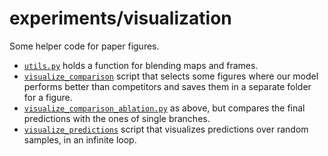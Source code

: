 # experiments/visualization
Some helper code for paper figures.


* [`utils.py`](`utils.py`) holds a function for blending maps and frames.
* [`visualize_comparison`](`visualize_comparison`) script that selects some figures where our model performs better
than competitors and saves them in a separate folder for a figure.
* [`visualize_comparison_ablation.py`](`visualize_comparison_ablation.py`)
as above, but compares the final predictions with the ones of
single branches.
* [`visualize_predictions`](`visualize_predictions`) script that visualizes predictions over random samples,
in an infinite loop.
